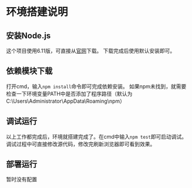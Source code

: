 # 环境搭建说明
## 安装Node.js
这个项目使用6.11版，可直接从[官网](https://nodejs.org/dist/v6.11.0/)下载。
下载完成后使用默认安装即可。

## 依赖模块下载
打开cmd，输入`npm install`命令即可完成依赖安装。
如果npm未找到，就需要检查一下环境变量PATH中是否添加了程序路径（默认为C:\Users\Administrator\AppData\Roaming\npm）

## 调试运行
以上工作都完成后，环境就搭建完成了。在cmd中输入`npm test`即可启动调试。
调试过程中可直接修改源代码，修改完刷新浏览器即可看到效果。

## 部署运行
暂时没有配置
